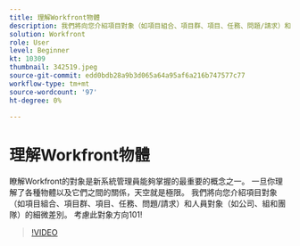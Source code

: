 ```yaml
---
title: 理解Workfront物體
description: 我們將向您介紹項目對象（如項目組合、項目群、項目、任務、問題/請求）和人員對象（如公司、組和團隊）的細微差別。
solution: Workfront
role: User
level: Beginner
kt: 10309
thumbnail: 342519.jpeg
source-git-commit: edd0bdb28a9b3d065a64a95af6a216b747577c77
workflow-type: tm+mt
source-wordcount: '97'
ht-degree: 0%

---
```


# 理解Workfront物體

瞭解Workfront的對象是新系統管理員能夠掌握的最重要的概念之一。 一旦你理解了各種物體以及它們之間的關係，天空就是極限。 我們將向您介紹項目對象（如項目組合、項目群、項目、任務、問題/請求）和人員對象（如公司、組和團隊）的細微差別。 考慮此對象方向101!

>[!VIDEO](https://video.tv.adobe.com/v/342519/?quality=12&learn=on)
